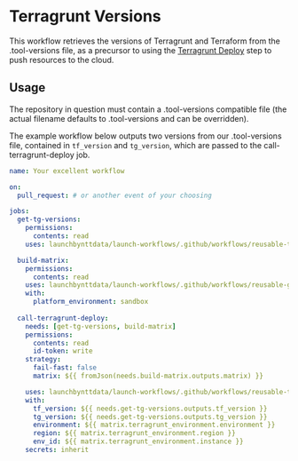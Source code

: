 # Terragrunt Versions

This workflow retrieves the versions of Terragrunt and Terraform from the .tool-versions file, as a precursor to using the [Terragrunt Deploy](./reusable-terragrunt-deploy.md) step to push resources to the cloud.

## Usage

The repository in question must contain a .tool-versions compatible file (the actual filename defaults to .tool-versions and can be overridden).

The example workflow below outputs two versions from our .tool-versions file, contained in `tf_version` and `tg_version`, which are passed to the call-terragrunt-deploy job.

```yaml
name: Your excellent workflow

on:
  pull_request: # or another event of your choosing

jobs:
  get-tg-versions:
    permissions:
      contents: read
    uses: launchbynttdata/launch-workflows/.github/workflows/reusable-terragrunt-versions.yml@<commit hash>

  build-matrix:
    permissions:
      contents: read
    uses: launchbynttdata/launch-workflows/.github/workflows/reusable-github-matrix-tg.yml@<commit hash>
    with:
      platform_environment: sandbox
  
  call-terragrunt-deploy:
    needs: [get-tg-versions, build-matrix]
    permissions:
      contents: read
      id-token: write
    strategy:
      fail-fast: false
      matrix: ${{ fromJson(needs.build-matrix.outputs.matrix) }}

    uses: launchbynttdata/launch-workflows/.github/workflows/reusable-terragrunt-deploy.yml@0.1.3
    with:
      tf_version: ${{ needs.get-tg-versions.outputs.tf_version }}
      tg_version: ${{ needs.get-tg-versions.outputs.tg_version }}
      environment: ${{ matrix.terragrunt_environment.environment }}
      region: ${{ matrix.terragrunt_environment.region }}
      env_id: ${{ matrix.terragrunt_environment.instance }}
    secrets: inherit
```
